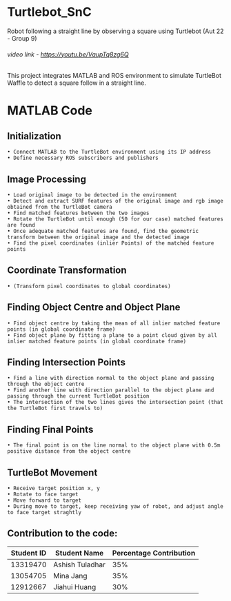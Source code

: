 # Turtlebot_SnC
Robot following a straight line by observing a square using Turtlebot (Aut 22 - Group 9) 

###### video link - https://youtu.be/VaupTq8zg6Q

This project integrates MATLAB and ROS environment to simulate TurtleBot Waffle to detect a square follow in a straight line. 
# MATLAB Code
## Initialization
    • Connect MATLAB to the TurtleBot environment using its IP address
    • Define necessary ROS subscribers and publishers

## Image Processing
    • Load original image to be detected in the environment
    • Detect and extract SURF features of the original image and rgb image obtained from the TurtleBot camera
    • Find matched features between the two images
    • Rotate the TurtleBot until enough (50 for our case) matched features are found
    • Once adequate matched features are found, find the geometric transform between the original image and the detected image
    • Find the pixel coordinates (inlier Points) of the matched feature points

## Coordinate Transformation
    • (Transform pixel coordinates to global coordinates)

## Finding Object Centre and Object Plane
    • Find object centre by taking the mean of all inlier matched feature points (in global coordinate frame)
    • Find object plane by fitting a plane to a point cloud given by all inlier matched feature points (in global coordinate frame)

## Finding Intersection Points
    • Find a line with direction normal to the object plane and passing through the object centre
    • Find another line with direction parallel to the object plane and passing through the current TurtleBot position
    • The intersection of the two lines gives the intersection point (that the TurtleBot first travels to)

## Finding Final Points
    • The final point is on the line normal to the object plane with 0.5m positive distance from the object centre  

## TurtleBot Movement
    • Receive target position x, y
    • Rotate to face target 
    • Move forward to target
    • During move to target, keep receiving yaw of robot, and adjust angle to face target straghtly

## Contribution to the code:
| Student ID | Student Name   |Percentage Contribution |
|---|---|---|
|13319470    |Ashish Tuladhar |35%|
|13054705|Mina Jang|35%|
|12912667|Jiahui Huang|30%|
  

